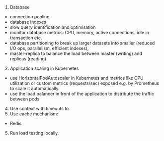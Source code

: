 1. Database
- connection pooling
- database indexes
- slow query identification and optimisation
- monitor database metrics: CPU, memory, active connections, idle in transaction etc.
- database partitioning to break up larger datasets into smaller (reduced I/O ops, parallelism, efficient indexes),
- master-replica to balance the load between master (writing) and replicas (reading)

2. Application scaling in Kubernetes
- use HorizontalPodAutoscaler in Kubernetes and metrics like CPU utilization or custom metrics (requests/sec) exposed e.g. by Prometheus to scale it automatically.
- use the load balancer in front of the application to distribute the traffic between pods
4. Use context with timeouts to 
4. Use cache mechanism:
- Redis
5. Run load testing locally.